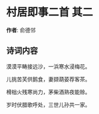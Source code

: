 # 村居即事二首  其二

**作者**: 俞德邻

## 诗词内容

漠漠平畴接远沙，一浜寒水浸梅花。

儿挑苦芺供鹅食，妻撷葫荽荐客茶。

榾柮火残寒尚力，茅柴酒熟夜能赊。

岁时伏腊歌呼处，三世儿孙共一家。

